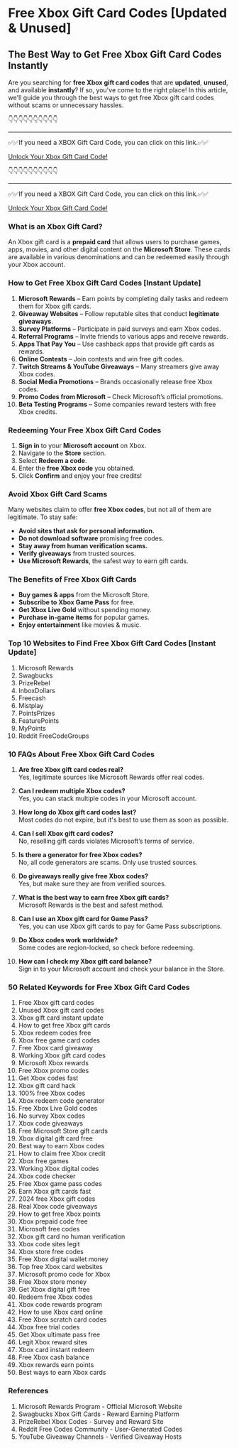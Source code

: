 # Free Xbox Gift Card Codes [Updated & Unused]

## The Best Way to Get Free Xbox Gift Card Codes Instantly

Are you searching for **free Xbox gift card codes** that are **updated**, **unused**, and available **instantly**? If so, you've come to the right place! In this article, we'll guide you through the best ways to get free Xbox gift card codes without scams or unnecessary hassles.

👇👇👇👇👇👇👇👇👇👇

---

✅✅If you need a  XBOX Gift Card Code, you can click on this link.✅✅

[Unlock Your Xbox Gift Card Code!](https://therewardgate.com/free-xbox/)

👇👇👇👇👇👇👇👇👇👇

---

✅✅If you need a  XBOX Gift Card Code, you can click on this link.✅✅

[Unlock Your Xbox Gift Card Code!](https://therewardgate.com/free-xbox/)

### What is an Xbox Gift Card?

An Xbox gift card is a **prepaid card** that allows users to purchase games, apps, movies, and other digital content on the **Microsoft Store**. These cards are available in various denominations and can be redeemed easily through your Xbox account.

### How to Get Free Xbox Gift Card Codes [Instant Update]

1. **Microsoft Rewards** – Earn points by completing daily tasks and redeem them for Xbox gift cards.
2. **Giveaway Websites** – Follow reputable sites that conduct **legitimate giveaways**.
3. **Survey Platforms** – Participate in paid surveys and earn Xbox codes.
4. **Referral Programs** – Invite friends to various apps and receive rewards.
5. **Apps That Pay You** – Use cashback apps that provide gift cards as rewards.
6. **Online Contests** – Join contests and win free gift codes.
7. **Twitch Streams & YouTube Giveaways** – Many streamers give away Xbox codes.
8. **Social Media Promotions** – Brands occasionally release free Xbox codes.
9. **Promo Codes from Microsoft** – Check Microsoft’s official promotions.
10. **Beta Testing Programs** – Some companies reward testers with free Xbox credits.

### Redeeming Your Free Xbox Gift Card Codes

1. **Sign in** to your **Microsoft account** on Xbox.
2. Navigate to the **Store** section.
3. Select **Redeem a code**.
4. Enter the **free Xbox code** you obtained.
5. Click **Confirm** and enjoy your free credits!

### Avoid Xbox Gift Card Scams

Many websites claim to offer **free Xbox codes**, but not all of them are legitimate. To stay safe:

- **Avoid sites that ask for personal information.**
- **Do not download software** promising free codes.
- **Stay away from human verification scams.**
- **Verify giveaways** from trusted sources.
- **Use Microsoft Rewards**, the safest way to earn gift cards.

### The Benefits of Free Xbox Gift Cards

- **Buy games & apps** from the Microsoft Store.
- **Subscribe to Xbox Game Pass** for free.
- **Get Xbox Live Gold** without spending money.
- **Purchase in-game items** for popular games.
- **Enjoy entertainment** like movies & music.

### Top 10 Websites to Find Free Xbox Gift Card Codes [Instant Update]

1. Microsoft Rewards
2. Swagbucks
3. PrizeRebel
4. InboxDollars
5. Freecash
6. Mistplay
7. PointsPrizes
8. FeaturePoints
9. MyPoints
10. Reddit FreeCodeGroups

### 10 FAQs About Free Xbox Gift Card Codes

1. **Are free Xbox gift card codes real?**  
   Yes, legitimate sources like Microsoft Rewards offer real codes.

2. **Can I redeem multiple Xbox codes?**  
   Yes, you can stack multiple codes in your Microsoft account.

3. **How long do Xbox gift card codes last?**  
   Most codes do not expire, but it's best to use them as soon as possible.

4. **Can I sell Xbox gift card codes?**  
   No, reselling gift cards violates Microsoft’s terms of service.

5. **Is there a generator for free Xbox codes?**  
   No, all code generators are scams. Only use trusted sources.

6. **Do giveaways really give free Xbox codes?**  
   Yes, but make sure they are from verified sources.

7. **What is the best way to earn free Xbox gift cards?**  
   Microsoft Rewards is the best and safest method.

8. **Can I use an Xbox gift card for Game Pass?**  
   Yes, you can use Xbox gift cards to pay for Game Pass subscriptions.

9. **Do Xbox codes work worldwide?**  
   Some codes are region-locked, so check before redeeming.

10. **How can I check my Xbox gift card balance?**  
    Sign in to your Microsoft account and check your balance in the Store.

### 50 Related Keywords for Free Xbox Gift Card Codes

1. Free Xbox gift card codes  
2. Unused Xbox gift card codes  
3. Xbox gift card instant update  
4. How to get free Xbox gift cards  
5. Xbox redeem codes free  
6. Xbox free game card codes  
7. Free Xbox card giveaway  
8. Working Xbox gift card codes  
9. Microsoft Xbox rewards  
10. Free Xbox promo codes  
11. Get Xbox codes fast  
12. Xbox gift card hack  
13. 100% free Xbox codes  
14. Xbox redeem code generator  
15. Free Xbox Live Gold codes  
16. No survey Xbox codes  
17. Xbox code giveaways  
18. Free Microsoft Store gift cards  
19. Xbox digital gift card free  
20. Best way to earn Xbox codes  
21. How to claim free Xbox credit  
22. Xbox free games  
23. Working Xbox digital codes  
24. Xbox code checker  
25. Free Xbox game pass codes  
26. Earn Xbox gift cards fast  
27. 2024 free Xbox gift codes  
28. Real Xbox code giveaways  
29. How to get free Xbox points  
30. Xbox prepaid code free  
31. Microsoft free codes  
32. Xbox gift card no human verification  
33. Xbox code sites legit  
34. Xbox store free codes  
35. Free Xbox digital wallet money  
36. Top free Xbox card websites  
37. Microsoft promo code for Xbox  
38. Free Xbox store money  
39. Get Xbox digital gift free  
40. Redeem free Xbox codes  
41. Xbox code rewards program  
42. How to use Xbox card online  
43. Free Xbox scratch card codes  
44. Xbox free trial codes  
45. Get Xbox ultimate pass free  
46. Legit Xbox reward sites  
47. Xbox card instant redeem  
48. Free Xbox cash balance  
49. Xbox rewards earn points  
50. Best ways to earn Xbox cards  

### References

1. Microsoft Rewards Program - Official Microsoft Website
2. Swagbucks Xbox Gift Cards - Reward Earning Platform
3. PrizeRebel Xbox Codes - Survey and Reward Site
4. Reddit Free Codes Community - User-Generated Codes
5. YouTube Giveaway Channels - Verified Giveaway Hosts


